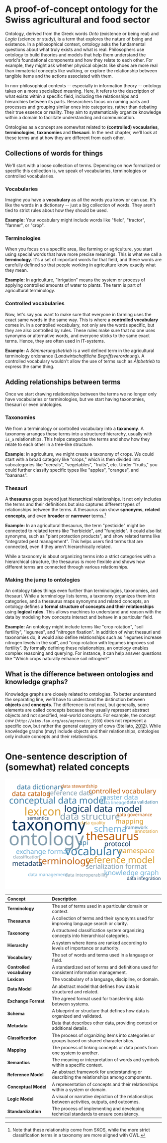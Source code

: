 # A proof-of-concept ontology for the Swiss agricultural and food sector

Ontology, derived from the Greek words *Onto* (existence or being real) and *Logia* (science or study), is a term that explores the nature of being and existence. In a philosophical context, ontology asks the fundamental questions about what truly exists and what is real. Philosophers use ontology to build theories and models that help them understand the world's foundational components and how they relate to each other. For example, they might ask whether physical objects like shoes are more real than immaterial concepts like walking, or explore the relationship between tangible items and the actions associated with them.

In non-philosophical contexts -- especially in information theory -- ontology takes on a more specialized meaning. Here, it refers to the description of what exists within a specific field, including the relationships and hierarchies between its parts. Researchers focus on naming parts and processes and grouping similar ones into categories, rather than debating their true essence or reality. They aim to systematically organize knowledge within a domain to facilitate understanding and communication.

Ontologies as a concept are somewhat related to **(controlled) vocaularies**, **terminologies**, **taxonomies** and **thesauri**. In the next chapter, we'll look at these terms and at how they are different from each other.

## Collections of words for things

We'll start with a loose collection of terms. Depending on how formalized or specific this collection is, we speak of vocabularies, terminologies or controlled vocabularies.

### Vocabularies

Imagine you have a **vocabulary** as all the words you know or can use. It's like the words in a dictionary -- just a big collection of words. They aren't tied to strict rules about how they should be used.

**Example:** Your vocabulary might include words like "field", "tractor", "farmer", or "crop".

### Terminologies

When you focus on a specific area, like farming or agriculture, you start using special words that have more precise meanings. This is what we call a **terminology**. It's a set of important words for that field, and these words are carefully defined so that people working in agriculture know exactly what they mean.

**Example:** In agriculture, "irrigation" means the system or process of applying controlled amounts of water to plants. The term is part of agricultural terminology.

### Controlled vocabularies

Now, let's say you want to make sure that everyone in farming uses the exact same words in the same way. This is where a **controlled vocabulary** comes in. In a controlled vocabulary, not only are the words specific, but they are also controlled by rules. These rules make sure that no one uses synonyms or alternative words, and everyone sticks to the same exact terms. Hence, they are often used in IT-systems.

**Example:** A *Sömmerungsbetrieb* is a well defined term in the agricultural terminology ordonance (*Landwirtschaftliche Begriffsverordnung*). A controlled vocabulary wouldn't allow the use of terms such as *Alpbetrieb* to express the same thing.

## Adding relationships between terms

Once we start drawing relationships between the terms we no longer only have vocabularies or terminologies, but we start having taxonomies, thesauri or even ontologies.

### Taxonomies

We from a terminology or controlled vocabulary into a **taxonomy**. A taxonomy arranges these terms into a structured hierarchy, usually with `is_a` relationships. This helps categorize the terms and show how they relate to each other in a tree-like structure.

**Example:** In agriculture, we might create a taxonomy of crops. We could start with a broad category like "crops," which is then divided into subcategories like "cereals", "vegetables", "fruits", etc. Under "fruits," you could further classify specific types like "apples", "oranges", and "bananas".

### Thesauri

A **thesaurus** goes beyond just hierarchical relationships. It not only includes the terms and their definitions but also captures different types of relationships between the terms. A thesaurus can show **synonyms**, **related concepts**, and even **broader** or **narrower** terms.[^readme-1]

[^readme-1]: Note that these relationship come from SKOS, while the more strict classification terms in a taxonomy are more aligned with OWL.

**Example:** In an agricultural thesaurus, the term "pesticide" might be connected to related terms like "herbicide", and "fungicide". It could also list synonyms, such as "plant protection products", and show related terms like "integrated pest management". This helps users find terms that are connected, even if they aren't hierarchically related.

While a taxonomy is about organizing terms into a strict categories with a hierarchical structure, the thesaurus is more flexible and shows how different terms are connected through various relationships.

### Making the jump to ontologies

An ontology takes things even further than terminologies, taxonomies, and thesauri. While a terminology lists terms, a taxonomy organizes them into categories, and a thesaurus maps synonyms and related concepts, an ontology defines a **formal structure of concepts and their relationships** using **logical rules**. This allows machines to understand and reason with the data by modeling how concepts interact and behave in a particular field.

**Example:** An ontology might include terms like "crop rotation", "soil fertility", "legumes", and "nitrogen fixation". In addition of what thesauri and taxonomies do, it would also define relationships such as "legumes increase nitrogen levels in the soil", and "crop rotation with legumes improves soil fertility”. By formally defining these relationships, an ontology enables complex reasoning and querying. For instance, it can help answer questions like "Which crops naturally enhance soil nitrogen?"

## What is the difference between ontologies and knowledge graphs?

Knowledge graphs are closely related to ontologies. To better understand the separating line, we’ll have to understand the distinction between **objects** and **concepts**. The difference is not neat, but generally, some elements are called concepts because they usually represent abstract objects and not specified, real-world concepts. For example, the concept *cow* (`http://aims.fao.org/aos/agrovoc/c_1939`) does not represent a specific cow, but rather the general category of cows (Stellato, [2012](https://doi.org/10.1016/S2095-3119(12)60060-4)). While knowledge graphs (may) include objects and their relationships, ontologies only include concepts and their relationships.

# One-sentence description of (somewhat) related concepts

![](wordcloud.svg)

| **Concept** | **Description** |
|:-----------------|:-----------------------------------------------------|
| **Terminology** | The set of terms used in a particular domain or context. |
| **Thesaurus** | A collection of terms and their synonyms used for improving language search or clarity. |
| **Taxonomy** | A structured classification system organizing concepts into hierarchical categories. |
| **Hierarchy** | A system where items are ranked according to levels of importance or authority. |
| **Vocabulary** | The set of words and terms used in a language or field. |
| **Controlled vocabulary** | A standardized set of terms and definitions used for consistent information management. |
| **Lexicon** | The vocabulary of a language, discipline, or domain. |
| **Data Model** | An abstract model that defines how data is structured and related. |
| **Exchange Format** | The agreed format used for transferring data between systems. |
| **Schema** | A blueprint or structure that defines how data is organized and validated. |
| **Metadata** | Data that describes other data, providing context or additional details. |
| **Classification** | The process of organizing items into categories or groups based on shared characteristics. |
| **Mapping** | The process of linking concepts or data points from one system to another. |
| **Semantics** | The meaning or interpretation of words and symbols within a specific context. |
| **Reference Model** | An abstract framework for understanding or describing the relationships among components. |
| **Conceptual Model** | A representation of concepts and their relationships within a system or domain. |
| **Logic Model** | A visual or narrative depiction of the relationships between activities, outputs, and outcomes. |
| **Standardization** | The process of implementing and developing technical standards to ensure consistency. |
